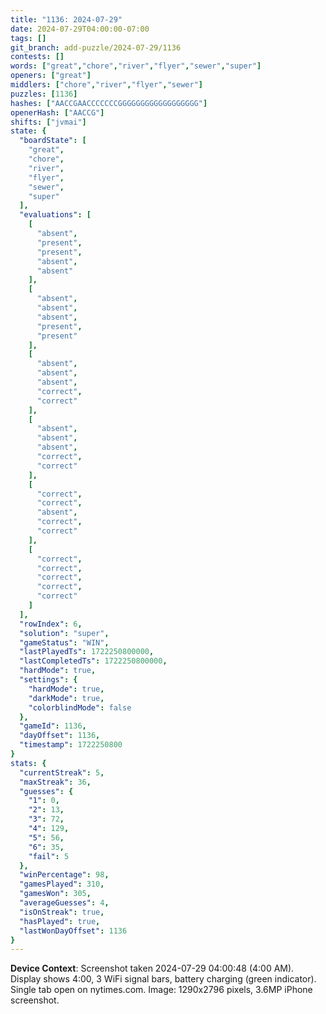 ```yaml
---
title: "1136: 2024-07-29"
date: 2024-07-29T04:00:00-07:00
tags: []
git_branch: add-puzzle/2024-07-29/1136
contests: []
words: ["great","chore","river","flyer","sewer","super"]
openers: ["great"]
middlers: ["chore","river","flyer","sewer"]
puzzles: [1136]
hashes: ["AACCGAACCCCCCCGGGGGGGGGGGGGGGGGG"]
openerHash: ["AACCG"]
shifts: ["jvmai"]
state: {
  "boardState": [
    "great",
    "chore",
    "river",
    "flyer",
    "sewer",
    "super"
  ],
  "evaluations": [
    [
      "absent",
      "present",
      "present",
      "absent",
      "absent"
    ],
    [
      "absent",
      "absent",
      "absent",
      "present",
      "present"
    ],
    [
      "absent",
      "absent",
      "absent",
      "correct",
      "correct"
    ],
    [
      "absent",
      "absent",
      "absent",
      "correct",
      "correct"
    ],
    [
      "correct",
      "correct",
      "absent",
      "correct",
      "correct"
    ],
    [
      "correct",
      "correct",
      "correct",
      "correct",
      "correct"
    ]
  ],
  "rowIndex": 6,
  "solution": "super",
  "gameStatus": "WIN",
  "lastPlayedTs": 1722250800000,
  "lastCompletedTs": 1722250800000,
  "hardMode": true,
  "settings": {
    "hardMode": true,
    "darkMode": true,
    "colorblindMode": false
  },
  "gameId": 1136,
  "dayOffset": 1136,
  "timestamp": 1722250800
}
stats: {
  "currentStreak": 5,
  "maxStreak": 36,
  "guesses": {
    "1": 0,
    "2": 13,
    "3": 72,
    "4": 129,
    "5": 56,
    "6": 35,
    "fail": 5
  },
  "winPercentage": 98,
  "gamesPlayed": 310,
  "gamesWon": 305,
  "averageGuesses": 4,
  "isOnStreak": true,
  "hasPlayed": true,
  "lastWonDayOffset": 1136
}
---
```

<!-- more -->

**Device Context**: Screenshot taken 2024-07-29 04:00:48 (4:00 AM). Display shows 4:00, 3 WiFi signal bars, battery charging (green indicator). Single tab open on nytimes.com. Image: 1290x2796 pixels, 3.6MP iPhone screenshot.